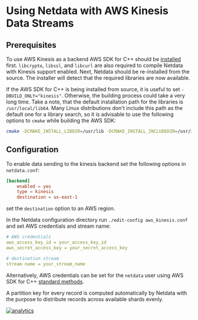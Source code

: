 <!--
title: "Using Netdata with AWS Kinesis Data Streams"
custom_edit_url: https://github.com/netdata/netdata/edit/master/backends/aws_kinesis/README.md
-->

# Using Netdata with AWS Kinesis Data Streams

## Prerequisites

To use AWS Kinesis as a backend AWS SDK for C++ should be
[installed](https://docs.aws.amazon.com/en_us/sdk-for-cpp/v1/developer-guide/setup.html) first. `libcrypto`, `libssl`,
and `libcurl` are also required to compile Netdata with Kinesis support enabled. Next, Netdata should be re-installed
from the source. The installer will detect that the required libraries are now available.

If the AWS SDK for C++ is being installed from source, it is useful to set `-DBUILD_ONLY="kinesis"`. Otherwise, the
building process could take a very long time. Take a note, that the default installation path for the libraries is
`/usr/local/lib64`. Many Linux distributions don't include this path as the default one for a library search, so it is
advisable to use the following options to `cmake` while building the AWS SDK:

```sh
cmake -DCMAKE_INSTALL_LIBDIR=/usr/lib -DCMAKE_INSTALL_INCLUDEDIR=/usr/include -DBUILD_SHARED_LIBS=OFF -DBUILD_ONLY=kinesis <aws-sdk-cpp sources>
```

## Configuration

To enable data sending to the kinesis backend set the following options in `netdata.conf`:

```conf
[backend]
    enabled = yes
    type = kinesis
    destination = us-east-1
```

set the `destination` option to an AWS region.

In the Netdata configuration directory run `./edit-config aws_kinesis.conf` and set AWS credentials and stream name:

```yaml
# AWS credentials
aws_access_key_id = your_access_key_id
aws_secret_access_key = your_secret_access_key

# destination stream
stream name = your_stream_name
```

Alternatively, AWS credentials can be set for the `netdata` user using AWS SDK for C++ [standard methods](https://docs.aws.amazon.com/sdk-for-cpp/v1/developer-guide/credentials.html).

A partition key for every record is computed automatically by Netdata with the purpose to distribute records across
available shards evenly.

[![analytics](https://www.google-analytics.com/collect?v=1&aip=1&t=pageview&_s=1&ds=github&dr=https%3A%2F%2Fgithub.com%2Fnetdata%2Fnetdata&dl=https%3A%2F%2Fmy-netdata.io%2Fgithub%2Fbackends%2Faws_kinesis%2FREADME&_u=MAC~&cid=5792dfd7-8dc4-476b-af31-da2fdb9f93d2&tid=UA-64295674-3)](<>)
